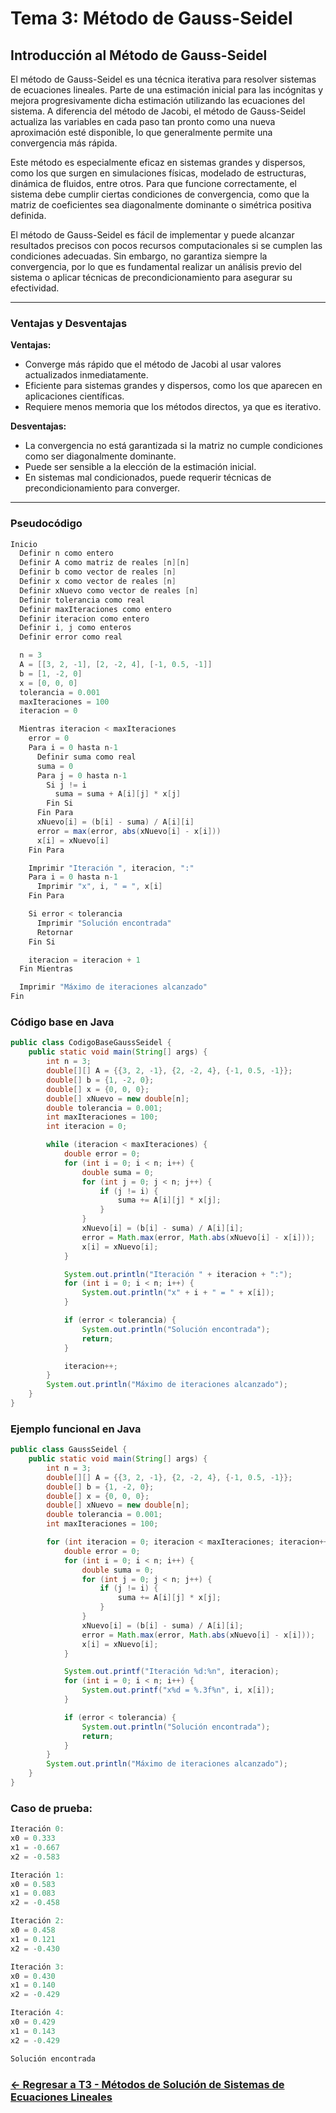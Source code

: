 # Tema 3: Método de Gauss-Seidel

## Introducción al Método de Gauss-Seidel

El método de Gauss-Seidel es una técnica iterativa para resolver sistemas de ecuaciones lineales. Parte de una estimación inicial para las incógnitas y mejora progresivamente dicha estimación utilizando las ecuaciones del sistema. A diferencia del método de Jacobi, el método de Gauss-Seidel actualiza las variables en cada paso tan pronto como una nueva aproximación esté disponible, lo que generalmente permite una convergencia más rápida.

Este método es especialmente eficaz en sistemas grandes y dispersos, como los que surgen en simulaciones físicas, modelado de estructuras, dinámica de fluidos, entre otros. Para que funcione correctamente, el sistema debe cumplir ciertas condiciones de convergencia, como que la matriz de coeficientes sea diagonalmente dominante o simétrica positiva definida.

El método de Gauss-Seidel es fácil de implementar y puede alcanzar resultados precisos con pocos recursos computacionales si se cumplen las condiciones adecuadas. Sin embargo, no garantiza siempre la convergencia, por lo que es fundamental realizar un análisis previo del sistema o aplicar técnicas de precondicionamiento para asegurar su efectividad.

---

### Ventajas y Desventajas

**Ventajas:**
- Converge más rápido que el método de Jacobi al usar valores actualizados inmediatamente.
- Eficiente para sistemas grandes y dispersos, como los que aparecen en aplicaciones científicas.
- Requiere menos memoria que los métodos directos, ya que es iterativo.

**Desventajas:**
- La convergencia no está garantizada si la matriz no cumple condiciones como ser diagonalmente dominante.
- Puede ser sensible a la elección de la estimación inicial.
- En sistemas mal condicionados, puede requerir técnicas de precondicionamiento para converger.

---

### Pseudocódigo

```java
Inicio
  Definir n como entero
  Definir A como matriz de reales [n][n]
  Definir b como vector de reales [n]
  Definir x como vector de reales [n]
  Definir xNuevo como vector de reales [n]
  Definir tolerancia como real
  Definir maxIteraciones como entero
  Definir iteracion como entero
  Definir i, j como enteros
  Definir error como real

  n = 3
  A = [[3, 2, -1], [2, -2, 4], [-1, 0.5, -1]]
  b = [1, -2, 0]
  x = [0, 0, 0]
  tolerancia = 0.001
  maxIteraciones = 100
  iteracion = 0

  Mientras iteracion < maxIteraciones
    error = 0
    Para i = 0 hasta n-1
      Definir suma como real
      suma = 0
      Para j = 0 hasta n-1
        Si j != i
          suma = suma + A[i][j] * x[j]
        Fin Si
      Fin Para
      xNuevo[i] = (b[i] - suma) / A[i][i]
      error = max(error, abs(xNuevo[i] - x[i]))
      x[i] = xNuevo[i]
    Fin Para

    Imprimir "Iteración ", iteracion, ":"
    Para i = 0 hasta n-1
      Imprimir "x", i, " = ", x[i]
    Fin Para

    Si error < tolerancia
      Imprimir "Solución encontrada"
      Retornar
    Fin Si

    iteracion = iteracion + 1
  Fin Mientras

  Imprimir "Máximo de iteraciones alcanzado"
Fin
```

### Código base en Java

```java
public class CodigoBaseGaussSeidel {
    public static void main(String[] args) {
        int n = 3;
        double[][] A = {{3, 2, -1}, {2, -2, 4}, {-1, 0.5, -1}};
        double[] b = {1, -2, 0};
        double[] x = {0, 0, 0};
        double[] xNuevo = new double[n];
        double tolerancia = 0.001;
        int maxIteraciones = 100;
        int iteracion = 0;

        while (iteracion < maxIteraciones) {
            double error = 0;
            for (int i = 0; i < n; i++) {
                double suma = 0;
                for (int j = 0; j < n; j++) {
                    if (j != i) {
                        suma += A[i][j] * x[j];
                    }
                }
                xNuevo[i] = (b[i] - suma) / A[i][i];
                error = Math.max(error, Math.abs(xNuevo[i] - x[i]));
                x[i] = xNuevo[i];
            }

            System.out.println("Iteración " + iteracion + ":");
            for (int i = 0; i < n; i++) {
                System.out.println("x" + i + " = " + x[i]);
            }

            if (error < tolerancia) {
                System.out.println("Solución encontrada");
                return;
            }

            iteracion++;
        }
        System.out.println("Máximo de iteraciones alcanzado");
    }
}
```

### Ejemplo funcional en Java

```java
public class GaussSeidel {
    public static void main(String[] args) {
        int n = 3;
        double[][] A = {{3, 2, -1}, {2, -2, 4}, {-1, 0.5, -1}};
        double[] b = {1, -2, 0};
        double[] x = {0, 0, 0};
        double[] xNuevo = new double[n];
        double tolerancia = 0.001;
        int maxIteraciones = 100;

        for (int iteracion = 0; iteracion < maxIteraciones; iteracion++) {
            double error = 0;
            for (int i = 0; i < n; i++) {
                double suma = 0;
                for (int j = 0; j < n; j++) {
                    if (j != i) {
                        suma += A[i][j] * x[j];
                    }
                }
                xNuevo[i] = (b[i] - suma) / A[i][i];
                error = Math.max(error, Math.abs(xNuevo[i] - x[i]));
                x[i] = xNuevo[i];
            }

            System.out.printf("Iteración %d:%n", iteracion);
            for (int i = 0; i < n; i++) {
                System.out.printf("x%d = %.3f%n", i, x[i]);
            }

            if (error < tolerancia) {
                System.out.println("Solución encontrada");
                return;
            }
        }
        System.out.println("Máximo de iteraciones alcanzado");
    }
}
```

### Caso de prueba:

```java
Iteración 0:
x0 = 0.333
x1 = -0.667
x2 = -0.583

Iteración 1:
x0 = 0.583
x1 = 0.083
x2 = -0.458

Iteración 2:
x0 = 0.458
x1 = 0.121
x2 = -0.430

Iteración 3:
x0 = 0.430
x1 = 0.140
x2 = -0.429

Iteración 4:
x0 = 0.429
x1 = 0.143
x2 = -0.429

Solución encontrada
```
### [<- Regresar a T3 - Métodos de Solución de Sistemas de Ecuaciones Lineales ](https://github.com/Juan200519287393u83/Metodos_Numericos/blob/main/T3%20-%20M%C3%A9todos%20de%20Soluci%C3%B3n%20de%20Sistemas%20de%20Ecuaciones%20Lineales/Introducci%C3%B3n%20a%20los%20M%C3%A9todos%20de%20Soluci%C3%B3n%20de%20Sistemas%20de%20Ecuaciones%20Lineales.md)
